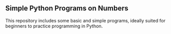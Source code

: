 ## Simple Python Programs on Numbers

This repository includes some basic and simple programs, ideally suited for beginners to practice programming in Python.
